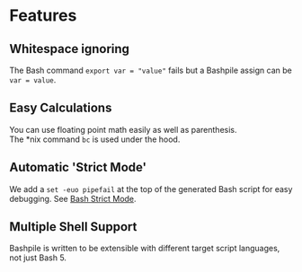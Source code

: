 # Features

## Whitespace ignoring

The Bash command `export var = "value"` fails but a Bashpile assign can be `var = value`.

## Easy Calculations

You can use floating point math easily as well as parenthesis.  
The *nix command `bc` is used under the hood.

## Automatic 'Strict Mode'
We add a `set -euo pipefail` at the top of the generated Bash script for easy debugging.
See [Bash Strict Mode](http://redsymbol.net/articles/unofficial-bash-strict-mode/).

## Multiple Shell Support
Bashpile is written to be extensible with different target script languages, not just Bash 5.